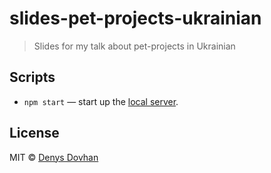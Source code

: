 # slides-pet-projects-ukrainian

> Slides for my talk about pet-projects in Ukrainian

## Scripts

- `npm start` — start up the [local server](http://localhost:3000).

## License

MIT © [Denys Dovhan](http://denysdovhan.com)
